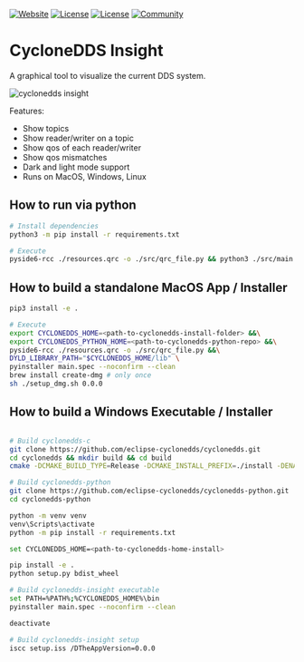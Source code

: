 [![Website](https://img.shields.io/badge/web-cyclonedds.io-blue)](https://cyclonedds.io)
[![License](https://img.shields.io/badge/License-EPL%202.0-blue)](https://choosealicense.com/licenses/epl-2.0/)
[![License](https://img.shields.io/badge/License-EDL%201.0-blue)](https://choosealicense.com/licenses/edl-1.0/)
[![Community](https://img.shields.io/badge/discord-join%20community-5865f2)](https://discord.gg/BkRYQPpZVV)


# CycloneDDS Insight

A graphical tool to visualize the current DDS system.

![`cyclonedds insight`](res/images/cyclonedds-insight.png)

Features:

- Show topics
- Show reader/writer on a topic
- Show qos of each reader/writer
- Show qos mismatches
- Dark and light mode support
- Runs on MacOS, Windows, Linux

## How to run via python

```bash
# Install dependencies
python3 -m pip install -r requirements.txt

# Execute
pyside6-rcc ./resources.qrc -o ./src/qrc_file.py && python3 ./src/main.py
```

## How to build a standalone MacOS App / Installer

```bash
pip3 install -e .

# Execute
export CYCLONEDDS_HOME=<path-to-cyclonedds-install-folder> &&\
export CYCLONEDDS_PYTHON_HOME=<path-to-cyclonedds-python-repo> &&\
pyside6-rcc ./resources.qrc -o ./src/qrc_file.py &&\
DYLD_LIBRARY_PATH="$CYCLONEDDS_HOME/lib" \
pyinstaller main.spec --noconfirm --clean
brew install create-dmg # only once
sh ./setup_dmg.sh 0.0.0
```

## How to build a Windows Executable / Installer

```bash

# Build cyclonedds-c
git clone https://github.com/eclipse-cyclonedds/cyclonedds.git
cd cyclonedds && mkdir build && cd build
cmake -DCMAKE_BUILD_TYPE=Release -DCMAKE_INSTALL_PREFIX=./install -DENABLE_SSL=off -DENABLE_SECURITY=off .. && cmake --build . --config Release --target install

# Build cyclonedds-python
git clone https://github.com/eclipse-cyclonedds/cyclonedds-python.git
cd cyclonedds-python

python -m venv venv
venv\Scripts\activate
python -m pip install -r requirements.txt

set CYCLONEDDS_HOME=<path-to-cyclonedds-home-install>

pip install -e .
python setup.py bdist_wheel

# Build cyclonedds-insight executable
set PATH=%PATH%;%CYCLONEDDS_HOME%\bin
pyinstaller main.spec --noconfirm --clean

deactivate

# Build cyclonedds-insight setup
iscc setup.iss /DTheAppVersion=0.0.0
```
